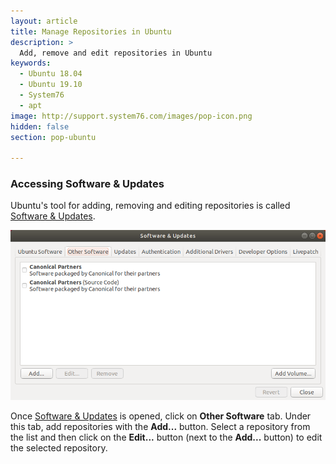 ```yaml
---
layout: article
title: Manage Repositories in Ubuntu
description: >
  Add, remove and edit repositories in Ubuntu
keywords:
  - Ubuntu 18.04
  - Ubuntu 19.10
  - System76
  - apt
image: http://support.system76.com/images/pop-icon.png
hidden: false
section: pop-ubuntu

---
```


### Accessing Software & Updates

Ubuntu's tool for adding, removing and editing repositories is called <u>Software & Updates</u>.

![Software & Updates](/images/manage-repos/Software&Updates.png)

Once <u>Software & Updates</u> is opened, click on **Other Software** tab. Under this tab, add repositories with the **Add...** button. Select a repository from the list and then click on the **Edit...** button (next to the **Add...** button) to edit the selected repository.
